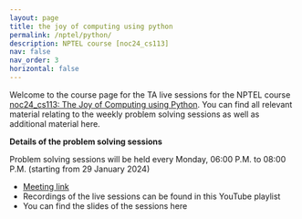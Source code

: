 ```yaml
---
layout: page
title: the joy of computing using python
permalink: /nptel/python/
description: NPTEL course [noc24_cs113]
nav: false
nav_order: 3
horizontal: false
---
```


Welcome to the course page for the TA live sessions for the NPTEL course [noc24_cs113: The Joy of Computing using Python](https://onlinecourses.nptel.ac.in/noc24_cs113/course). You can find all relevant material relating to the weekly problem solving sessions as well as additional material here.

**Details of the problem solving sessions** 

Problem solving sessions will be held every Monday, 06:00 P.M. to 08:00 P.M. (starting from 29 January 2024) 
- [Meeting link](https://teams.microsoft.com/l/meetup-join/19%3ameeting_YWE4YzA4NTItZGE4Zi00NzMyLTk3NmYtNzdiMTIzMTFjZjBm%40thread.v2/0?context=%7b%22Tid%22%3a%226f15cd97-f6a7-41e3-b2c5-ad4193976476%22%2c%22Oid%22%3a%22f3af64ba-04ba-4ac4-977d-615509cd407c%22%7d) 
- Recordings of the live sessions can be found in this YouTube playlist
- You can find the slides of the sessions here